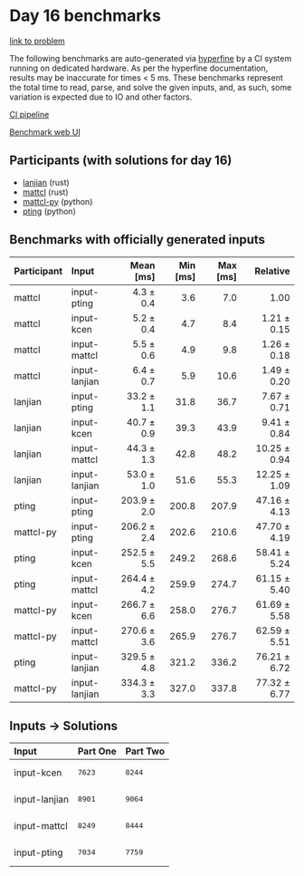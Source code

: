 # Day 16 benchmarks

[link to problem](https://adventofcode.com/2023/day/16)

The following benchmarks are auto-generated via
[hyperfine](https://github.com/sharkdp/hyperfine) by a CI system running on
dedicated hardware. As per the hyperfine documentation, results may be
inaccurate for times < 5 ms. These benchmarks represent the total time to read,
parse, and solve the given inputs, and, as such, some variation is expected due
to IO and other factors.

[CI pipeline](http://ci.papercode.net:8080/teams/main/pipelines/aoc2023)

[Benchmark web UI](https://aoc.ancalagon.black)


## Participants (with solutions for day 16)

- [lanjian](https://github.com/lanjian/aoc-2023) (rust)
- [mattcl](https://github.com/mattcl/aoc2023) (rust)
- [mattcl-py](https://github.com/mattcl/aoc2023-py) (python)
- [pting](https://github.com/pting/aoc2023) (python)


## Benchmarks with officially generated inputs

| Participant | Input | Mean [ms] | Min [ms] | Max [ms] | Relative |
|:---|:---|---:|---:|---:|---:|
| mattcl | input-pting | 4.3 ± 0.4 | 3.6 | 7.0 | 1.00 |
| mattcl | input-kcen | 5.2 ± 0.4 | 4.7 | 8.4 | 1.21 ± 0.15 |
| mattcl | input-mattcl | 5.5 ± 0.6 | 4.9 | 9.8 | 1.26 ± 0.18 |
| mattcl | input-lanjian | 6.4 ± 0.7 | 5.9 | 10.6 | 1.49 ± 0.20 |
| lanjian | input-pting | 33.2 ± 1.1 | 31.8 | 36.7 | 7.67 ± 0.71 |
| lanjian | input-kcen | 40.7 ± 0.9 | 39.3 | 43.9 | 9.41 ± 0.84 |
| lanjian | input-mattcl | 44.3 ± 1.3 | 42.8 | 48.2 | 10.25 ± 0.94 |
| lanjian | input-lanjian | 53.0 ± 1.0 | 51.6 | 55.3 | 12.25 ± 1.09 |
| pting | input-pting | 203.9 ± 2.0 | 200.8 | 207.9 | 47.16 ± 4.13 |
| mattcl-py | input-pting | 206.2 ± 2.4 | 202.6 | 210.6 | 47.70 ± 4.19 |
| pting | input-kcen | 252.5 ± 5.5 | 249.2 | 268.6 | 58.41 ± 5.24 |
| pting | input-mattcl | 264.4 ± 4.2 | 259.9 | 274.7 | 61.15 ± 5.40 |
| mattcl-py | input-kcen | 266.7 ± 6.6 | 258.0 | 276.7 | 61.69 ± 5.58 |
| mattcl-py | input-mattcl | 270.6 ± 3.6 | 265.9 | 276.7 | 62.59 ± 5.51 |
| pting | input-lanjian | 329.5 ± 4.8 | 321.2 | 336.2 | 76.21 ± 6.72 |
| mattcl-py | input-lanjian | 334.3 ± 3.3 | 327.0 | 337.8 | 77.32 ± 6.77 |


## Inputs -> Solutions

| Input | Part One | Part Two |
|:---|:---|:---|
|input-kcen|<pre>7623</pre>|<pre>8244</pre>|
|input-lanjian|<pre>8901</pre>|<pre>9064</pre>|
|input-mattcl|<pre>8249</pre>|<pre>8444</pre>|
|input-pting|<pre>7034</pre>|<pre>7759</pre>|